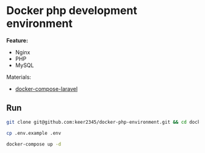 # Docker php development environment

**Feature:**

- Nginx 
- PHP
- MySQL    

Materials:
- [docker-compose-laravel](https://github.com/aschmelyun/docker-compose-laravel)


## Run

``` sh
git clone git@github.com:keer2345/docker-php-environment.git && cd docker-php-environment

cp .env.example .env
```
``` sh
docker-compose up -d
```
